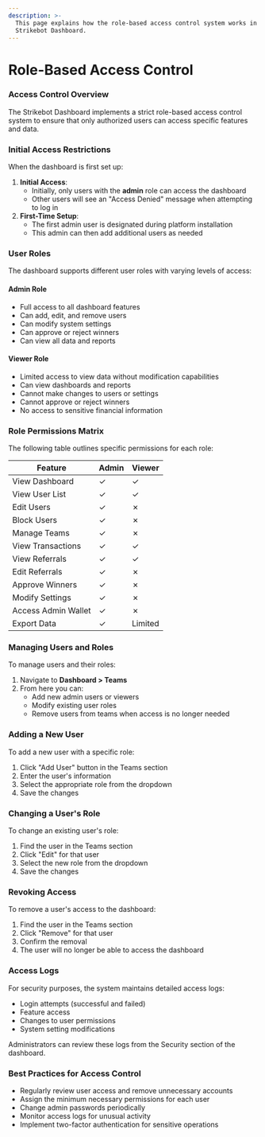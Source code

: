 ```yaml
---
description: >-
  This page explains how the role-based access control system works in the
  Strikebot Dashboard.
---
```


# Role-Based Access Control

### Access Control Overview

The Strikebot Dashboard implements a strict role-based access control system to ensure that only authorized users can access specific features and data.

### Initial Access Restrictions

When the dashboard is first set up:

1. **Initial Access**:
   * Initially, only users with the **admin** role can access the dashboard
   * Other users will see an "Access Denied" message when attempting to log in
2. **First-Time Setup**:
   * The first admin user is designated during platform installation
   * This admin can then add additional users as needed

### User Roles

The dashboard supports different user roles with varying levels of access:

#### Admin Role

* Full access to all dashboard features
* Can add, edit, and remove users
* Can modify system settings
* Can approve or reject winners
* Can view all data and reports

#### Viewer Role

* Limited access to view data without modification capabilities
* Can view dashboards and reports
* Cannot make changes to users or settings
* Cannot approve or reject winners
* No access to sensitive financial information

### Role Permissions Matrix

The following table outlines specific permissions for each role:

| Feature             | Admin | Viewer  |
| ------------------- | ----- | ------- |
| View Dashboard      | ✓     | ✓       |
| View User List      | ✓     | ✓       |
| Edit Users          | ✓     | ✗       |
| Block Users         | ✓     | ✗       |
| Manage Teams        | ✓     | ✗       |
| View Transactions   | ✓     | ✓       |
| View Referrals      | ✓     | ✓       |
| Edit Referrals      | ✓     | ✗       |
| Approve Winners     | ✓     | ✗       |
| Modify Settings     | ✓     | ✗       |
| Access Admin Wallet | ✓     | ✗       |
| Export Data         | ✓     | Limited |

### Managing Users and Roles

To manage users and their roles:

1. Navigate to **Dashboard > Teams**
2. From here you can:
   * Add new admin users or viewers
   * Modify existing user roles
   * Remove users from teams when access is no longer needed

### Adding a New User

To add a new user with a specific role:

1. Click "Add User" button in the Teams section
2. Enter the user's information
3. Select the appropriate role from the dropdown
4. Save the changes

### Changing a User's Role

To change an existing user's role:

1. Find the user in the Teams section
2. Click "Edit" for that user
3. Select the new role from the dropdown
4. Save the changes

### Revoking Access

To remove a user's access to the dashboard:

1. Find the user in the Teams section
2. Click "Remove" for that user
3. Confirm the removal
4. The user will no longer be able to access the dashboard

### Access Logs

For security purposes, the system maintains detailed access logs:

* Login attempts (successful and failed)
* Feature access
* Changes to user permissions
* System setting modifications

Administrators can review these logs from the Security section of the dashboard.

### Best Practices for Access Control

* Regularly review user access and remove unnecessary accounts
* Assign the minimum necessary permissions for each user
* Change admin passwords periodically
* Monitor access logs for unusual activity
* Implement two-factor authentication for sensitive operations
